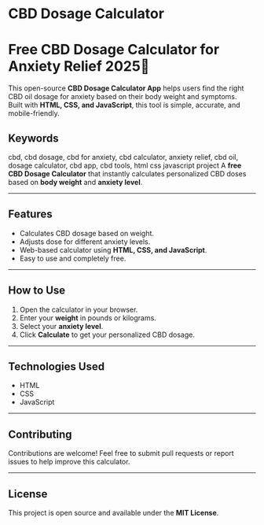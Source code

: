 # CBD Dosage Calculator
# Free CBD Dosage Calculator for Anxiety Relief 2025🌿

This open-source **CBD Dosage Calculator App** helps users find the right CBD oil dosage for anxiety based on their body weight and symptoms.  
Built with **HTML, CSS, and JavaScript**, this tool is simple, accurate, and mobile-friendly.

## Keywords
cbd, cbd dosage, cbd for anxiety, cbd calculator, anxiety relief, cbd oil, dosage calculator, cbd app, cbd tools, html css javascript project
A **free CBD Dosage Calculator** that instantly calculates personalized CBD doses based on **body weight** and **anxiety level**.

---

## Features

- Calculates CBD dosage based on weight.
- Adjusts dose for different anxiety levels.
- Web-based calculator using **HTML, CSS, and JavaScript**.
- Easy to use and completely free.

---

## How to Use

1. Open the calculator in your browser.
2. Enter your **weight** in pounds or kilograms.
3. Select your **anxiety level**.
4. Click **Calculate** to get your personalized CBD dosage.

---

## Technologies Used

- HTML  
- CSS  
- JavaScript

---

## Contributing

Contributions are welcome! Feel free to submit pull requests or report issues to help improve this calculator.

---

## License

This project is open source and available under the **MIT License**.
